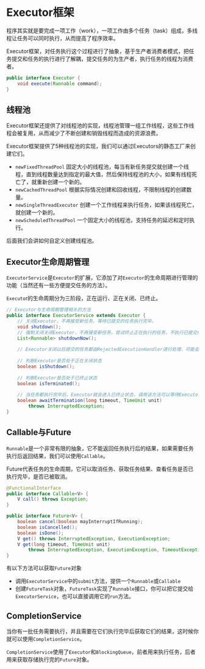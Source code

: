 # Executor框架

程序其实就是要完成一项工作（work），一项工作由多个任务（task）组成，多线程让任务可以同时执行，从而提高了程序效率。

Executor框架，对任务执行这个过程进行了抽象，基于生产者消费者模式，把任务提交和任务的执行进行了解耦，提交任务的为生产者，执行任务的线程为消费者。

```java
public interface Executor {
    void execute(Runnable command);
}
```

## 线程池

Executor框架还提供了对线程池的实现，线程池管理一组工作线程，这些工作线程会被复用，从而减少了不断创建和销毁线程而造成的资源浪费。

Executor框架提供了5种线程池的实现，我们可以通过Executors的静态工厂来创建它们。

- `newFixedThreadPool` 固定大小的线程池，每当有新任务提交就创建一个线程，直到线程数量达到指定的最大值，然后保持线程池的大小，如果有线程死亡了，就重新创建一个新的。
- `newCachedThreadPool` 根据实际情况创建和回收线程，不限制线程的创建数量。
- `newSingleThreadExecutor` 创建一个工作线程来执行任务，如果该线程死亡，就创建一个新的。
- `newScheduledThreadPool` 一个固定大小的线程池，支持任务的延迟和定时执行。

后面我们会讲如何自定义创建线程池。

## Executor生命周期管理

`ExecutorService`是`Executor`的扩展，它添加了对`Executor`的生命周期进行管理的功能（当然还有一些方便提交任务的方法）。

`Executo`r的生命周期分为三阶段，正在运行、正在关闭、已终止。

```java
// Executor与生命周期管理相关的方法
public interface ExecutorService extends Executor {
	// 关闭Executor，不再接受新任务，等待已提交的任务执行完毕。
    void shutdown();
    // 强制关闭关闭Executor，不再接受新任务，尝试终止正在执行的任务，不执行已提交但在等待执行的任务
    List<Runnable> shutdownNow();
    
    // Executor关闭以后提交的任务都由RejectedExecutionHandler进行处理，可能会销毁任务或抛出异常，具体后面再讲。
	
    // 判断Executor是否处于正在关闭状态
    boolean isShutdown();
    
    // 判断Executor是否处于已终止状态
    boolean isTerminated();
    
    // 当任务都执行完毕后，Executor就会进入已终止状态，调用该方法可以等待Executor进入已终止状态
    boolean awaitTermination(long timeout, TimeUnit unit)
        throws InterruptedException;
}
```

## Callable与Future

`Runnable`是一个非常有限的抽象，它不能返回任务执行后的结果，如果需要任务执行后返回结果，我们可以使用`Callable`。

Future代表任务的生命周期，它可以取消任务、获取任务结果、查看任务是否已执行完毕，是否已被取消。

```java
@FunctionalInterface
public interface Callable<V> {
    V call() throws Exception;
}
```

```java
public interface Future<V> {
    boolean cancel(boolean mayInterruptIfRunning);
    boolean isCancelled();
    boolean isDone();
    V get() throws InterruptedException, ExecutionException;
    V get(long timeout, TimeUnit unit)
        throws InterruptedException, ExecutionException, TimeoutException;
}
```

有以下方法可以获取`Future`对象

- 调用`ExecutorService`中的`submit`方法，提供一个`Runnable`或`Callable`
- 创建`FutureTask`对象，`FutureTask`实现了`Runnable`接口，你可以把它提交给`ExecutorService`，也可以直接调用它的`run`方法。



## CompletionService

当你有一批任务需要执行，并且需要在它们执行完毕后获取它们的结果，这时候你就可以使用`CompletionService`。

`CompletionService`使用了`Executor`和`BlockingQueue`，前者用来执行任务，后者用来获取存储执行完的`Future`对象。



